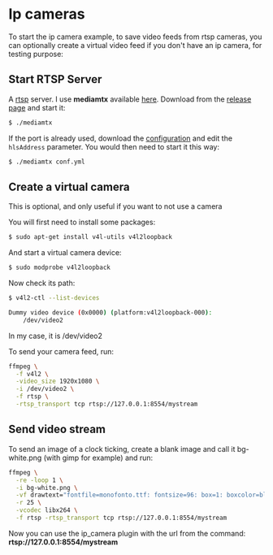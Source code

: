 # Ip cameras
To start the ip camera example, to save video feeds from rtsp cameras, you can optionally create a virtual video feed if you don't have an ip camera, for testing purpose:

## Start RTSP Server
A [rtsp](https://www.wikiwand.com/en/Real_Time_Streaming_Protocol) server. I use **mediamtx** available [here](https://github.com/aler9/mediamtx/releases). Download from the [release page](https://github.com/aler9/mediamtx/releases) and start it:

```bash
$ ./mediamtx
```

If the port is already used, download the [configuration](https://github.com/aler9/mediamtx/blob/main/mediamtx.yml) and edit the `hlsAddress` parameter. You would then need to start it this way:

```bash
$ ./mediamtx conf.yml
```

## Create a virtual camera
This is optional, and only useful if you want to not use a camera

You will first need to install some packages:

```bash
$ sudo apt-get install v4l-utils v4l2loopback
```

And start a virtual camera device:

```bash
$ sudo modprobe v4l2loopback
```

Now check its path:
```bash
$ v4l2-ctl --list-devices

Dummy video device (0x0000) (platform:v4l2loopback-000):
	/dev/video2
```

In my case, it is /dev/video2

To send your camera feed, run:
```bash
ffmpeg \
  -f v4l2 \
  -video_size 1920x1080 \
  -i /dev/video2 \
  -f rtsp \
  -rtsp_transport tcp rtsp://127.0.0.1:8554/mystream
```

## Send video stream

To send an image of a clock ticking, create a blank image and call it bg-white.png (with gimp for example) and run:
```bash
ffmpeg \
  -re -loop 1 \
  -i bg-white.png \
  -vf drawtext="fontfile=monofonto.ttf: fontsize=96: box=1: boxcolor=black@0.75: boxborderw=5: fontcolor=white: x=(w-text_w)/2: y=((h-text_h)/2)+((h-text_h)/4): text='%{gmtime\:%H\\\\\:%M\\\\\:%S}'" \
  -r 25 \
  -vcodec libx264 \
  -f rtsp -rtsp_transport tcp rtsp://127.0.0.1:8554/mystream
```

Now you can use the ip_camera plugin with the url from the command: **rtsp://127.0.0.1:8554/mystream**

